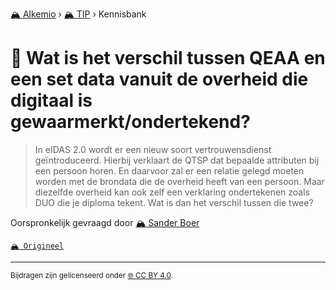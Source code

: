 [🏔️ Alkemio](https://welcome.alkem.io/) › [🏔️ TIP](https://alkem.io/tip/dashboard) › Kennisbank
# 📄 Wat is het verschil tussen QEAA en een set data vanuit de overheid die digitaal is gewaarmerkt/ondertekend?
>In eIDAS 2.0 wordt er een nieuw soort vertrouwensdienst geïntroduceerd. Hierbij verklaart de QTSP dat bepaalde attributen bij een persoon horen. En daarvoor zal er een relatie gelegd moeten worden met de brondata die de overheid heeft van een persoon. Maar diezelfde overheid kan ook zelf een verklaring ondertekenen zoals DUO die je diploma tekent. Wat is dan het verschil tussen die twee?

Oorspronkelijk gevraagd door [🏔️ Sander Boer](https://alkem.io/user/sander-boer-499)

[`🏔️ Origineel`](https://alkem.io/tip/collaboration/watishetverschil-331)

* * *
<small>Bijdragen zijn gelicenseerd onder [🌐 CC BY 4.0](https://creativecommons.org/licenses/by/4.0/deed.nl).</small>
